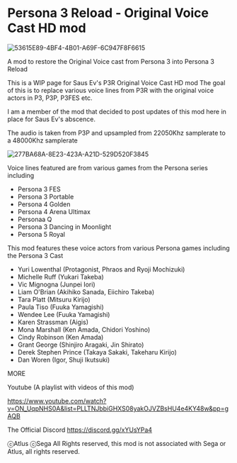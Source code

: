 # Persona 3 Reload - Original Voice Cast HD mod
![53615E89-4BF4-4B01-A69F-6C947F8F6615](https://github.com/user-attachments/assets/c98b275f-1722-4117-8e2c-0c5b0a9bfdb0)

A mod to restore the Original Voice cast from Persona 3 into Persona 3 Reload

This is a WIP page for Saus Ev's P3R Original Voice Cast HD mod
The goal of this is to replace various voice lines from P3R with the original voice actors in P3, P3P, P3FES etc.

I am a member of the mod that decided to post updates of this mod here in place for Saus Ev's abscence.

The audio is taken from P3P and upsampled from 22050Khz samplerate to a 48000Khz samplerate

![277BA68A-8E23-423A-A21D-529D520F3845](https://github.com/user-attachments/assets/a22f5203-5d08-47ce-8d72-5ba6b50d7800)


Voice lines featured are from various games from the Persona series including
- Persona 3 FES
- Persona 3 Portable
- Persona 4 Golden
- Persona 4 Arena Ultimax
- Personaa Q
- Persona 3 Dancing in Moonlight
- Persona 5 Royal

This mod features these voice actors from various Persona games including the Persona 3 Cast
- Yuri Lowenthal (Protagonist, Phraos and Ryoji Mochizuki)
- Michelle Ruff (Yukari Takeba)
- Vic Mignogna (Junpei Iori)
- Liam O'Brian (Akihiko Sanada, Eiichiro Takeba)
- Tara Platt (Mitsuru Kirijo)
- Paula Tiso (Fuuka Yamagishi)
- Wendee Lee (Fuuka Yamagishi)
- Karen Strassman (Aigis)
- Mona Marshall (Ken Amada, Chidori Yoshino)
- Cindy Robinson (Ken Amada)
- Grant George (Shinjiro Aragaki, Jin Shirato)
- Derek Stephen Prince (Takaya Sakaki, Takeharu Kirijo)
- Dan Woren (Igor, Shuji Ikutsuki)

MORE

Youtube (A playlist with videos of this mod)

https://www.youtube.com/watch?v=ON_UqpNHS0A&list=PLLTNJbbiGHXS08yakOJVZBsHU4e4KY48w&pp=gAQB

The Official Discord
https://discord.gg/xYUsYPa4 

ⓒAtlus ⓒSega All Rights reserved, this mod is not associated with Sega or Atlus, all rights reserved.


